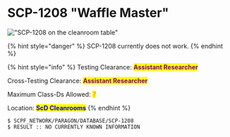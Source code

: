 # SCP-1208 "Waffle Master"

!["SCP-1208 on the cleanroom table"](https://lh5.googleusercontent.com/kNxR3gHz2WFVOeKDs0qgz-60Z14xIo\_p\_rWTz7MmK4v89Kk1W1rLpipR2UI4FSIzv4Olwvm\_JxqFBmAXJzaxN5hC-XkvYfIvPuh89DR9PyJCyJpOsBMbI6zNbLzEfcJ0CCfg0fs1ieh\_g-vVzNOZv\_k)

{% hint style="danger" %}
SCP-1208 currently does not work.
{% endhint %}

{% hint style="info" %}
Testing Clearance: <mark style="color:purple;">**Assistant Researcher**</mark>

Cross-Testing Clearance: <mark style="color:purple;">**Assistant Researcher**</mark>

Maximum Class-Ds Allowed: <mark style="color:orange;">**7**</mark>

Location: <mark style="color:blue;">**ScD Cleanrooms**</mark>
{% endhint %}

```
$ SCPF_NETWORK/PARAGON/DATABASE/SCP-1208
$ RESULT :: NO CURRENTLY KNOWN INFORMATION
```
